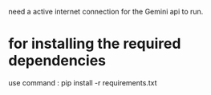need a active internet connection for the Gemini api to run.

# for installing the required dependencies 
use command : pip install -r requirements.txt
